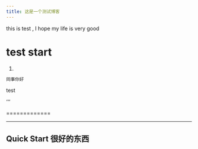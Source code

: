 ```yaml
---
title: 这是一个测试博客
---
```


this is test , l hope my life is very good

# test start #

1.

``` java
同事你好

```

test

‘‘‘

=============

--------------------------

## Quick Start   很好的东西

